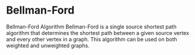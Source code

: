 # Bellman-Ford
Bellman-Ford Algorithm Bellman-Ford is a single source shortest path algorithm that determines the shortest path between a given source vertex and every other vertex in a graph. This algorithm can be used on both weighted and unweighted graphs.
